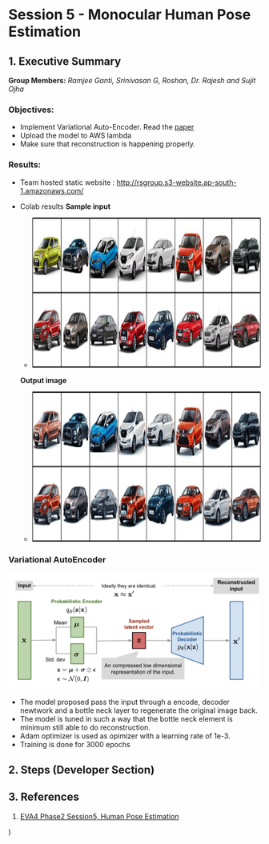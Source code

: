 # Session 5 - Monocular Human Pose Estimation


## 1. Executive Summary
**Group Members:** *Ramjee Ganti, Srinivasan G, Roshan, Dr. Rajesh and Sujit Ojha*

### **Objectives**:

- Implement Variational Auto-Encoder. Read the [paper](https://arxiv.org/pdf/1906.02691.pdf) 
- Upload the model to AWS lambda
- Make sure that reconstruction is happening properly.

### **Results**:

- Team hosted static website : http://rsgroup.s3-website.ap-south-1.amazonaws.com/

  
- Colab results
    **Sample input**
    - <img src="results/sample_input.png" alt="Input images" height="300"/>
    
    **Output image**
    
    - <img src="results/Reconstruction.png" alt="Reconstruction" height="300"/>


### **Variational AutoEncoder**

![Image](https://github.com/EVA4-RS-Group/Phase2/blob/master/S7_Variational_AutoEncoders/results/vae-gaussian.png)


- The model proposed pass the input through a encode, decoder newtwork and a bottle neck layer to regenerate the original image back.   
- The model is tuned in such  a way that the bottle neck element is minimum still able to do reconstruction.
- Adam optimizer is used as opimizer with a learning rate of 1e-3.
- Training is done for 3000 epochs





## 2. Steps (Developer Section)


## 3. References

1. [EVA4 Phase2 Session5, Human Pose Estimation](https://theschoolof.ai/)

)
